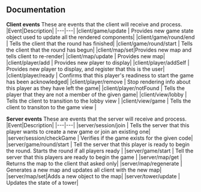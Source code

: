 ## Documentation

**Client events**
These are events that the client will receive and process.
|Event|Description|
|---|---|
|client/game/update | Provides new game state object used to update all the rendered components|
|client/game/round/end | Tells the client that the round has finished|
|client/game/round/start | Tells the client that the round has begun|
|client/map/set|Provides new map and tells client to re-render|
|client/map/update | Provides new map|
|client/player/add | Provides new player to display|
|client/player/addSelf | Provides new player to display, and register that this is the user|
|client/player/ready | Confirms that this player's readiness to start the game has been acknowledged|
|client/player/remove | Stop rendering info about this player as they have left the game|
|client/player/notFound | Tells the player that they are not a member of the given game|
|client/view/lobby | Tells the client to transition to the lobby view |
|client/view/game | Tells the client to transiton to the game view |

**Server events**
These are events that the server will receive and process.
|Event|Description|
|---|---|
|server/session/join | Tells the server that this player wants to create a new game or join an existing one|
|server/session/checkGame | Verifies if the game exists for the given code|
|server/game/round/start | Tell the server that this player is ready to begin the round. Starts the round if all players ready |
|server/game/start | Tell the server that this players are ready to begin the game |
|server/map/get | Returns the map to the client that asked only|
|server/map/regenerate | Generates a new map and updates all client with the new map|
|server/map/set|Adds a new object to the map|
|server/tower/update | Updates the state of a tower|